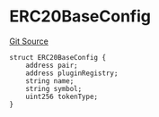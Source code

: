 # ERC20BaseConfig
[Git Source](https://github.com/Ammalgam-Protocol/core-v1/blob/a28e502b1e8800dac8120731b7ed6f1fd472b8a7/contracts/tokens/ERC20Base.sol)


```solidity
struct ERC20BaseConfig {
    address pair;
    address pluginRegistry;
    string name;
    string symbol;
    uint256 tokenType;
}
```

